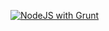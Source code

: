 [![NodeJS with Grunt](https://github.com/Demenovich-A-J/nsp-site-base/actions/workflows/build-and-deploy.yml/badge.svg?branch=main)](https://github.com/Demenovich-A-J/nsp-site-base/actions/workflows/build-and-deploy.yml)
